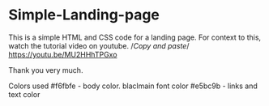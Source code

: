 # Simple-Landing-page
This is a simple HTML and CSS code for a landing page. 
For context to this, watch the tutorial video on youtube.
/*Copy and paste*/
https://youtu.be/MU2HHhTPGxo

Thank you very much.

Colors used 
#f6fbfe - body color.
blaclmain font color
#e5bc9b - links and text color 
